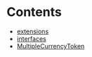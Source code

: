 

# Contents
- [extensions](/src/token/ERC20/extensions)
- [interfaces](/src/token/ERC20/interfaces)
- [MultipleCurrencyToken](MultipleCurrencyToken.sol/contract.MultipleCurrencyToken.md)
